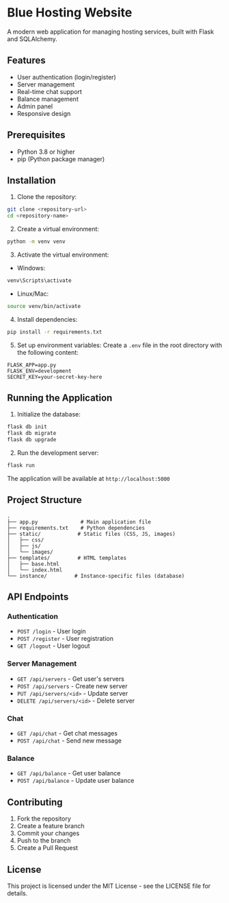 # Blue Hosting Website

A modern web application for managing hosting services, built with Flask and SQLAlchemy.

## Features

- User authentication (login/register)
- Server management
- Real-time chat support
- Balance management
- Admin panel
- Responsive design

## Prerequisites

- Python 3.8 or higher
- pip (Python package manager)

## Installation

1. Clone the repository:
```bash
git clone <repository-url>
cd <repository-name>
```

2. Create a virtual environment:
```bash
python -m venv venv
```

3. Activate the virtual environment:
- Windows:
```bash
venv\Scripts\activate
```
- Linux/Mac:
```bash
source venv/bin/activate
```

4. Install dependencies:
```bash
pip install -r requirements.txt
```

5. Set up environment variables:
Create a `.env` file in the root directory with the following content:
```
FLASK_APP=app.py
FLASK_ENV=development
SECRET_KEY=your-secret-key-here
```

## Running the Application

1. Initialize the database:
```bash
flask db init
flask db migrate
flask db upgrade
```

2. Run the development server:
```bash
flask run
```

The application will be available at `http://localhost:5000`

## Project Structure

```
.
├── app.py              # Main application file
├── requirements.txt    # Python dependencies
├── static/            # Static files (CSS, JS, images)
│   ├── css/
│   ├── js/
│   └── images/
├── templates/         # HTML templates
│   ├── base.html
│   └── index.html
└── instance/         # Instance-specific files (database)
```

## API Endpoints

### Authentication
- `POST /login` - User login
- `POST /register` - User registration
- `GET /logout` - User logout

### Server Management
- `GET /api/servers` - Get user's servers
- `POST /api/servers` - Create new server
- `PUT /api/servers/<id>` - Update server
- `DELETE /api/servers/<id>` - Delete server

### Chat
- `GET /api/chat` - Get chat messages
- `POST /api/chat` - Send new message

### Balance
- `GET /api/balance` - Get user balance
- `POST /api/balance` - Update user balance

## Contributing

1. Fork the repository
2. Create a feature branch
3. Commit your changes
4. Push to the branch
5. Create a Pull Request

## License

This project is licensed under the MIT License - see the LICENSE file for details. 